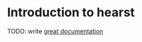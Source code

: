 # Introduction to hearst

TODO: write [great documentation](http://jacobian.org/writing/great-documentation/what-to-write/)
